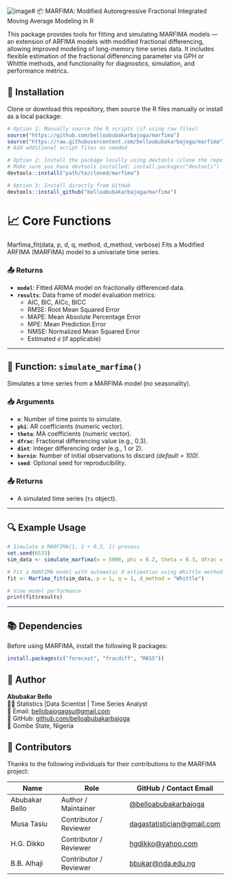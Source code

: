 ![image](https://github.com/user-attachments/assets/c015509e-d9fd-497a-841b-7a8e3833aad9)# 📦 MARFIMA: Modified Autoregressive Fractional Integrated Moving Average Modeling in R

This package provides tools for fitting and simulating MARFIMA models — an extension of ARFIMA models with modified fractional differencing, allowing improved modeling of long-memory time series data. It includes flexible estimation of the fractional differencing parameter via GPH or Whittle methods, and functionality for diagnostics, simulation, and performance metrics.

## 🔧 Installation

Clone or download this repository, then source the R files manually or install as a local package:

```R
# Option 1: Manually source the R scripts (if using raw files)
source("https://github.com/belloabubakarbajoga/marfima")
source("https://raw.githubusercontent.com/belloabubakarbajoga/marfima")
# Add additional script files as needed

# Option 2: Install the package locally using devtools (clone the repo first)
# Make sure you have devtools installed: install.packages("devtools")
devtools::install("path/to/cloned/marfima")

# Option 3: Install directly from GitHub
devtools::install_github("belloabubakarbajoga/marfima")


```

# 📈 Core Functions
Marfima_fit(data, p, d, q, method, d_method, verbose)
Fits a Modified ARFIMA (MARFIMA) model to a univariate time series.

### 📤 Returns

- **`model`**: Fitted ARIMA model on fractionally differenced data.  
- **`results`**: Data frame of model evaluation metrics:
  - AIC, BIC, AICc, BICC  
  - RMSE: Root Mean Squared Error  
  - MAPE: Mean Absolute Percentage Error  
  - MPE: Mean Prediction Error  
  - NMSE: Normalized Mean Squared Error  
  - Estimated `d` (if applicable)

---

## 🔁 Function: `simulate_marfima()`

Simulates a time series from a MARFIMA model (no seasonality).

### 📥 Arguments

- **`n`**: Number of time points to simulate.  
- **`phi`**: AR coefficients (numeric vector).  
- **`theta`**: MA coefficients (numeric vector).  
- **`dfrac`**: Fractional differencing value (e.g., 0.3).  
- **`dint`**: Integer differencing order (e.g., 1 or 2).  
- **`burnin`**: Number of initial observations to discard *(default = 100)*.  
- **`seed`**: Optional seed for reproducibility.

### 📤 Returns

- A simulated time series (`ts` object).

---

## 🔍 Example Usage

```r
# Simulate a MARFIMA(1, 2 + 0.3, 1) process
set.seed(6533)
sim_data <- simulate_marfima(n = 5000, phi = 0.2, theta = 0.3, dfrac = 0.3, dint = 2)

# Fit a MARFIMA model with automatic d estimation using Whittle method
fit <- Marfima_fit(sim_data, p = 1, q = 1, d_method = "Whittle")

# View model performance
print(fit$results)
```

---

## 📚 Dependencies

Before using MARFIMA, install the following R packages:

```r
install.packages(c("forecast", "fracdiff", "MASS"))
```

## 👤 Author

**Abubakar Bello**  
🧑‍💻  Statistics |Data Scientist | Time Series Analyst  
📧 Email: [bellobajogagsu@gmail.com](mailto:bellobajogagsu@gmail.com)  
🔗 GitHub: [github.com/belloabubakarbajoga](https://github.com/belloabubakarbajoga)  
📍 Gombe State, Nigeria  

## 🤝 Contributors

Thanks to the following individuals for their contributions to the MARFIMA project:

| Name             | Role                     | GitHub  / Contact Email                                    |
|------------------|--------------------------|---------------------------------------------|
| Abubakar Bello   | Author / Maintainer      | [@belloabubakarbajoga](https://github.com/belloabubakarbajoga) |
| Musa Tasiu       | Contributor / Reviewer   | dagastatistician@gmail.com |
| H.G. Dikko       | Contributor / Reviewer   | hgdikko@yahoo.com          |
| B.B. Alhaji      | Contributor / Reviewer   | bbukar@nda.edu.ng          |



